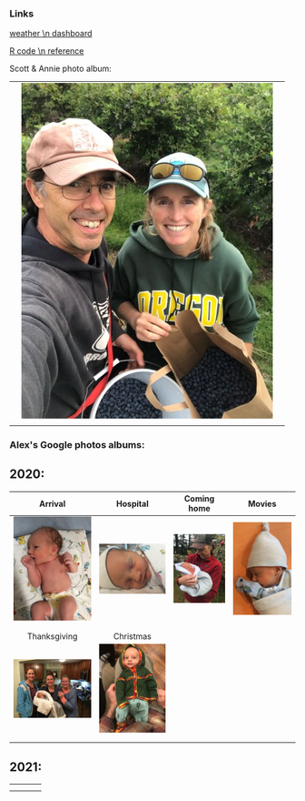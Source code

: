 ### Links

[weather \n dashboard](docs/SRM_weather7.html)

[R code \n reference](docs/SRM_code.html)

Scott & Annie photo album:

|     |                                                                                                                    |     |
|------------------------|------------------------|------------------------|
|     | [![mythumb](images/Scott%20n%20Annie%20thm.jpg "Scott & Annie 2020")](https://photos.app.goo.gl/Lyh4CcWdFuuiufuv5) |     |
|     |                                                                                                                    |     |

### Alex's Google photos albums:

## 2020:

|                                                      Arrival                                                       |                                                 Hospital                                                 | Coming home                                                                                                 | Movies                                                                                      |
|:-----------------:|:----------------:|------------------|------------------|
| [![mythumb](images/introducing-alex-galen-marion_thm.jpg "Birthday")](https://photos.app.goo.gl/UsbqoToZ5JBLwnLX9) |   [![mythumb](images/hospital_thm.jpg "At the hospital")](https://photos.app.goo.gl/Msw5y5udBryZNi338)   | [![mythumb](images/coming%20home%202%20thm.jpg "Coming home")](https://photos.app.goo.gl/KvWUrYm67uxNgAHp7) | [![mythumb](images/movies%20thm.png "Movies")](https://photos.app.goo.gl/4mnHxyz3WaqjsbZn9) |
|                                                                                                                    |                                                                                                          |                                                                                                             |                                                                                             |
|                                                                                                                    |                                                                                                          |                                                                                                             |                                                                                             |
|                                                    Thanksgiving                                                    |                                                Christmas                                                 |                                                                                                             |                                                                                             |
|      [![mythumb](images/thanskgiving%20thm.jpg "Thanksgiving")](https://photos.app.goo.gl/9DxJhFJFUpnhJAe86)       | [![mythumb](images/christmas%20thm2.jpg "First Christmas")](https://photos.app.goo.gl/rDrpdgzfQ8Rj3SrD6) |                                                                                                             |                                                                                             |
|                                                                                                                    |                                                                                                          |                                                                                                             |                                                                                             |
|                                                                                                                    |                                                                                                          |                                                                                                             |                                                                                             |

## 2021:

|     |     |     |     |
|-----|-----|-----|-----|
|     |     |     |     |
|     |     |     |     |
